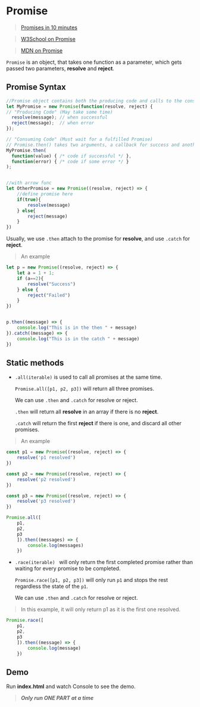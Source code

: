 # Promise

>[Promises in 10 minutes](https://www.youtube.com/watch?v=DHvZLI7Db8E)

>[W3School on Promise](https://www.w3schools.com/js/js_promise.asp)

>[MDN on Promise](https://developer.mozilla.org/en-US/docs/Web/JavaScript/Reference/Global_Objects/Promise)

`Promise` is an object, that takes one function as a parameter, which gets passed two parameters, **resolve** and **reject**.

## Promise Syntax
```javascript
//Promise object contains both the producing code and calls to the consuming code:
let MyPromise = new Promise(function(resolve, reject) {
// "Producing Code" (May take some time)
  resolve(message); // when successful
  reject(message);  // when error
});

// "Consuming Code" (Must wait for a fulfilled Promise)
// Promise.then() takes two arguments, a callback for success and another for failure. Both are optional, so you can add a callback for success or failure only.
MyPromise.then(
  function(value) { /* code if successful */ },
  function(error) { /* code if some error */ }
);


//with arrow func
let OtherPromise = new Promise((resolve, reject) => {
    //define promise here
    if(true){
        resolve(message)
    } else{
        reject(message)
    }
})

```

Usually, we use `.then` attach to the promise for **resolve**, and use `.catch` for **reject**. 

>An example

```javascript
let p = new Promise((resolve, reject) => {
    let a = 1 + 1;
    if (a==2){
        resolve("Success")
    } else {
        reject("Failed")
    }
})


p.then((message) => {
    console.log("This is in the then " + message)
}).catch((message) => {
    console.log("This is in the catch " + message)
})
```
## Static methods
- `.all(iterable)` is used to call all promises at the same time.

    `Promise.all([p1, p2, p3])` will return all three promises. 

    We can use `.then` and `.catch` for resolve or reject. 

    `.then` will return all **resolve** in an array if there is no **reject**.

    `.catch` will return the first **reject** if there is one, and discard all other promises. 

>An example
```javascript
const p1 = new Promise((resolve, reject) => {
    resolve('p1 resolved')
})

const p2 = new Promise((resolve, reject) => {
    resolve('p2 resolved')
})

const p3 = new Promise((resolve, reject) => {
    resolve('p3 resolved')
})

Promise.all([
    p1, 
    p2, 
    p3
    ]).then((messages) => {
        console.log(messages)
    })

```

- `.race(iterable) ` will only return the first completed promise rather than waiting for every promise to be completed. 
  
  `Promise.race([p1, p2, p3])` will only run `p1` and stops the rest regardless the state of the `p1`. 
  
  We can use `.then` and `.catch` for resolve or reject.
  

>In this example, it will only return p1 as it is the first one resolved.
```javascript
Promise.race([
    p1, 
    p2, 
    p3
    ]).then((message) => {
        console.log(message)
    })
```


## Demo
Run **index.html** and watch Console to see the demo.

>***Only run ONE PART at a time***

